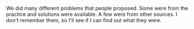 We did many different problems that people proposed. Some were from the practice and solutions were available. 
A few were from other sources. I don't remember them, so I'll see if I can find out what they were. 

